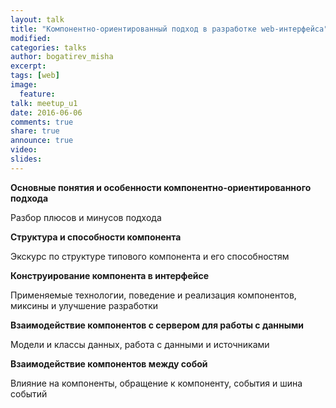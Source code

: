 ```yaml
---
layout: talk
title: "Компонентно-ориентированный подход в разработке web-интерфейса"
modified:
categories: talks
author: bogatirev_misha
excerpt:
tags: [web]
image:
  feature:
talk: meetup_u1
date: 2016-06-06
comments: true
share: true
announce: true 
video: 
slides: 
---
```



**Основные понятия и особенности компонентно-ориентированного подхода**

Разбор плюсов и минусов подхода

**Структура и способности компонента**

Экскурс по структуре типового компонента и его способностям

**Конструирование компонента в интерфейсе**

Применяемые технологии, поведение и реализация компонентов, миксины и  улучшение разработки

**Взаимодействие компонентов с сервером для работы с данными**

Модели и классы данных, работа с данными и источниками

**Взаимодействие компонентов между собой**

Влияние на компоненты, обращение к компоненту, события и шина событий